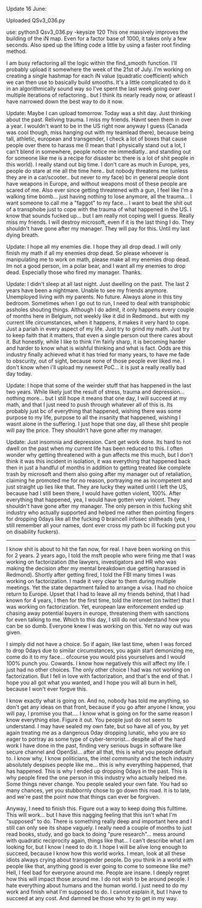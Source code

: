 Update 16 June:

Uploaded QSv3_036.py 

use: python3 Qsv3_036.py -keysize 120
This one massively improves the building of the iN map. Even for a factor base of 1000, it takes only a few seconds. 
Also sped up the lifting code a little by using a faster root finding method.

I am busy refactoring all the logic within the find_smooth function. I'll probably upload it somewhere the week of the 21st of July. 
I'm working on creating a single hashmap for each iN value (quadratic coefficient) which we can then use to basically build smooths. 
It's a little complicated to do it in an algorithmically sound way so I've spent the last week going over multiple iterations of refactoring.. but I think its nearly ready now, or atleast I have narrowed down the best way to do it now.

Update: Maybe I can upload tomorrow. Today was a shit day. Just thinking about the past. Reliving trauma. I miss my friends. Havnt seen them in over a year. I wouldn't want to be in the US right now anyway I guess (Canada was cool though, miss hanging out with my teamlead there), because being tall, athletic, european and transgender, I check a lot of boxes that cause people over there to harass me (I mean that I physically stand out a lot, I can't blend in somewhere, people notice me immediatly.. and standing out for someone like me is a recipe for disaster bc there is a lot of shit people in this world). I really stand out big time. I don't care as much in Europe, yes, people do stare at me all the time here.. but nobody threatens me (unless they are in a car/scooter.. but never to my face) bc in general people dont have weapons in Europe, and without weapons most of these people are scared of me. Also ever since getting threatened with a gun, I feel like I'm a walking time bomb... just having nothing to lose anymore, all the trauma... I want someone to call me a "faggot" to my face... I want to beat the shit out of a transphobe just to cope with the trauma of what happened in the US. I know that sounds fucked up... but I am really not coping well I guess. Really miss my friends. I will destroy microsoft, even if it is the last thing I do. They shouldn't have gone after my manager. They will pay for this. Until my last dying breath.

Update: I hope all my enemies die. I hope they all drop dead. I will only finish my math if all my enemies drop dead. So please whoever is manipulating me to work on math, please make all my enemies drop dead. Im not a good person, im a polar bear, and I want all my enemies to drop dead. Especially those who fired my manager. Thanks. 

Update: I didn't sleep at all last night. Just dwelling on the past. The last 2 years have been a nightmare. Unable to see my friends anymore. Unemployed living with my parents. No future. Always alone in this tiny bedroom. Sometimes when I go out to run, I need to deal with transphobic assholes shouting things. Although I do admit, it only happens every couple of months here in Belgium, not weekly like it did in Redmond.. but with my current life circumstances, when it happens, it makes it very hard to cope. Just a pariah in every aspect of my life. Just try to grind my math. Just try to keep faith that it matters, that even a single person out there cares about it. But honestly, while I like to think I'm fairly sharp, it is becoming harder and harder to know what is wishful thinking and what is fact. Odds are this industry finally achieved what it has tried for many years, to have me fade to obscurity, out of sight, because none of those people ever liked me. I don't know when i'll upload my newest PoC... it is just a really reallly bad day today. 

Update: I hope that some of the weirder stuff that has happened in the last two years. While likely just the result of stress, trauma and depression... nothing more... but I still hope it means that one day, I will succeed at my math, and that I just need to push through whatever all of this is. Its probably just bc of everything that happened, wishing there was some purpose to my life, purpose to all the insanity that happened, wishing I wasnt alone in the suffering. I just hope that one day, all these shit people will pay the price. They shouldn't have gone after my manager.  

Update: Just insomnia and depression. Cant get work done. Its hard to not dwell on the past when my current life has been reduced to this. I often wonder why getting threatened with a gun affects me this much, but I don't think it was this incident in isolation, it was everything that happened back then in just a handful of months in addition to getting treated like complete trash by microsoft and them also going after my manager out of retaliation, claiming he promoted me for no reason, portraying me as incompetent and just straight up lies like that. They are lucky they waited until I left the US, because had I still been there, I would have gotten violent, 100%. After everything that happened, yea, I would have gotten very violent. They shouldn't have gone after my manager. The only person in this fucking shit industry who actually supported and helped me rather then pointing fingers for dropping 0days like all the fucking 0 braincell infosec shitheads (yea, I still remember all your names, dont ever cross my path bc ill fucking put you on disability fuckers).

--------------------------------------------------------------------------------------------------------------------
I know shit is about to hit the fan now, for real.
I have been working on this for 2 years. 
2 years ago, I told the msft people who were firing me that I was working on factorization (the lawyers, investigators and HR who was making the decision after my mental breakdown due getting harassed in Redmond).
Shortly after getting fired, I told the FBI many times I was working on factorization. I made it very clear to them during multiple meetings. Yet the state department failed to arrange a visa.
I had no choice return to Europe. 
Upset that I had to leave all my friends behind, that I had known for 4 years, I then for the first time, told the internet (on twitter) that I was working on factorization.
Yet, european law enforcement ended up chasing away potential buyers in europe, threatening them with sanctions for even talking to me. Which to this day, I still do not understand how you can be so dumb.
Everyone knew I was working on this. Yet no way out was given.

I simply did not have a choice. So if again, like last time, when I was forced to drop 0days due to similar circumstances, you again start demonizing me, come do it to my face... ofcourse you would piss yourselves and I would 100% punch you. Cowards.
I know how negatively this will affect my life. I just had no other choices. The only other choice I had was not working on factorization. But I fell in love with factorization, and that's the end of that.
I hope you all got what you wanted, and I hope you will all burn in hell, because I won't ever forgve this.

I know exactly what is going on. And no, nobody has told me anything, so don't get any ideas on that front, because if you go after anyone I know, you will pay, I promise you that.... I know what is going on for the same reason I know everything else. Figure it out. You people just do not seem to understand. I may have sealed my own fate, but so have all of you, by yet again treating me as a dangerous 0day dropping lunatic, who you are so eager to portray as some type of cyber-terrorist... despite all of the hard work I have done in the past, finding very serious bugs in software like secure channel and OpenSsl... after all that, this is what you people default to. I know why, I know politicians, the intel community and the tech industry absolutely despises people like me... this is why everything happened, that has happened. This is why I ended up dropping 0days in the past. This is why people fired the one person in this industry who actually helped me. Some things never change. You people sealed your own fate. You had so many chances, yet you stubbornly chose to go down this road. It is to late, and we're past the point now that things can ever be forgiven. 

Anyway, I need to finish this. Figure out a way to keep doing this fulltime. This will work... but I have this nagging feeling that this isn't what I'm "supposed" to do. There is something really deep and important here and I still can only see its shape vaguely. I really need a couple of months to just read books, study, and go back to doing "pure research"... mess around with quadratic reciprocity again, things like that... I can't describe what I am looking for, but I know I need to do it. I hope I will be alive long enough to succeed, because I know how this world works. I mean, look at all these idiots always crying about transgender people. Do you think in a world with people like that, anything good is ever going to come to someone like me? Hell, I feel bad for everyone around me. People are insane. I deeply regret how this will impact those around me. I do not wish to be around people. I hate everything about humans and the human world. I just need to do my work and finish what I'm supposed to do. I cannot explain it, but I have to succeed at any cost. And damned be those who try to get in my way.
